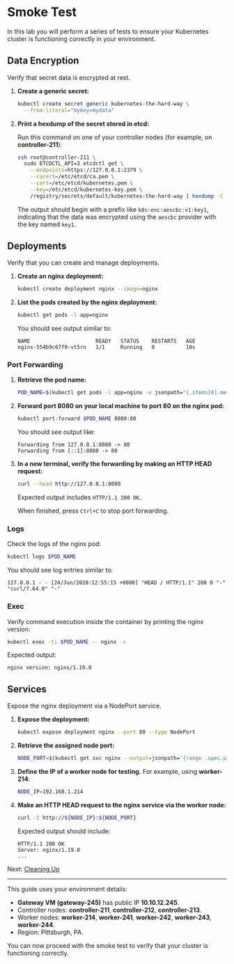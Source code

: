 # Smoke Test

In this lab you will perform a series of tests to ensure your Kubernetes cluster is functioning correctly in your environment.

## Data Encryption

Verify that secret data is encrypted at rest.

1. **Create a generic secret:**

   ```bash
   kubectl create secret generic kubernetes-the-hard-way \
     --from-literal="mykey=mydata"
   ```

2. **Print a hexdump of the secret stored in etcd:**

   Run this command on one of your controller nodes (for example, on **controller-211**):

   ```bash
   ssh root@controller-211 \
     sudo ETCDCTL_API=3 etcdctl get \
       --endpoints=https://127.0.0.1:2379 \
       --cacert=/etc/etcd/ca.pem \
       --cert=/etc/etcd/kubernetes.pem \
       --key=/etc/etcd/kubernetes-key.pem \
       /registry/secrets/default/kubernetes-the-hard-way | hexdump -C
   ```

   The output should begin with a prefix like `k8s:enc:aescbc:v1:key1`, indicating that the data was encrypted using the `aescbc` provider with the key named `key1`.

## Deployments

Verify that you can create and manage deployments.

1. **Create an nginx deployment:**

   ```bash
   kubectl create deployment nginx --image=nginx
   ```

2. **List the pods created by the nginx deployment:**

   ```bash
   kubectl get pods -l app=nginx
   ```

   You should see output similar to:

   ```plaintext
   NAME                     READY   STATUS    RESTARTS   AGE
   nginx-554b9c67f9-vt5rn   1/1     Running   0          10s
   ```

### Port Forwarding

1. **Retrieve the pod name:**

   ```bash
   POD_NAME=$(kubectl get pods -l app=nginx -o jsonpath="{.items[0].metadata.name}")
   ```

2. **Forward port 8080 on your local machine to port 80 on the nginx pod:**

   ```bash
   kubectl port-forward $POD_NAME 8080:80
   ```

   You should see output like:

   ```plaintext
   Forwarding from 127.0.0.1:8080 -> 80
   Forwarding from [::1]:8080 -> 80
   ```

3. **In a new terminal, verify the forwarding by making an HTTP HEAD request:**

   ```bash
   curl --head http://127.0.0.1:8080
   ```

   Expected output includes `HTTP/1.1 200 OK`.

   When finished, press `Ctrl+C` to stop port forwarding.

### Logs

Check the logs of the nginx pod:

```bash
kubectl logs $POD_NAME
```

You should see log entries similar to:

```plaintext
127.0.0.1 - - [24/Jun/2020:12:55:15 +0000] "HEAD / HTTP/1.1" 200 0 "-" "curl/7.64.0" "-"
```

### Exec

Verify command execution inside the container by printing the nginx version:

```bash
kubectl exec -ti $POD_NAME -- nginx -v
```

Expected output:

```plaintext
nginx version: nginx/1.19.0
```

## Services

Expose the nginx deployment via a NodePort service.

1. **Expose the deployment:**

   ```bash
   kubectl expose deployment nginx --port 80 --type NodePort
   ```

2. **Retrieve the assigned node port:**

   ```bash
   NODE_PORT=$(kubectl get svc nginx --output=jsonpath='{range .spec.ports[0]}{.nodePort}')
   ```

3. **Define the IP of a worker node for testing.** For example, using **worker-214**:

   ```bash
   NODE_IP=192.168.1.214
   ```

4. **Make an HTTP HEAD request to the nginx service via the worker node:**

   ```bash
   curl -I http://${NODE_IP}:${NODE_PORT}
   ```

   Expected output should include:

   ```plaintext
   HTTP/1.1 200 OK
   Server: nginx/1.19.0
   ...
   ```

Next: [Cleaning Up](14-cleanup.md)

---

This guide uses your environment details:
- **Gateway VM (gateway-245)** has public IP **10.10.12.245**.
- Controller nodes: **controller-211**, **controller-212**, **controller-213**.
- Worker nodes: **worker-214**, **worker-241**, **worker-242**, **worker-243**, **worker-244**.
- Region: Pittsburgh, PA.

You can now proceed with the smoke test to verify that your cluster is functioning correctly.
